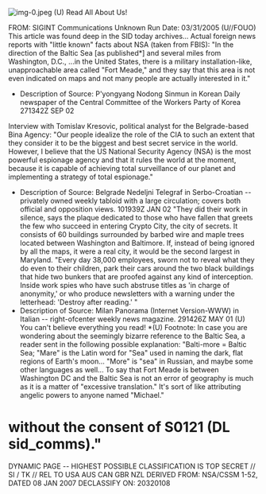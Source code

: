 ![img-0.jpeg](img-0.jpeg)
(U) Read All About Us!

FROM: SIGINT Communications
Unknown
Run Date: 03/31/2005
(U//FOUO) This article was found deep in the SID today archives... Actual foreign news reports with "little known" facts about NSA (taken from FBIS):
"In the direction of the Baltic Sea [as published*] and several miles from Washington, D.C., ...in the United States, there is a military installation-like, unapproachable area called "Fort Meade," and they say that this area is not even indicated on maps and not many people are actually interested in it."

- Description of Source: P'yongyang Nodong Sinmun in Korean Daily newspaper of the Central Committee of the Workers Party of Korea 271342Z SEP 02

Interview with Tomislav Kresovic, political analyst for the Belgrade-based Bina Agency: "Our people idealize the role of the CIA to such an extent that they consider it to be the biggest and best secret service in the world. However, I believe that the US National Security Agency (NSA) is the most powerful espionage agency and that it rules the world at the moment, because it is capable of achieving total surveillance of our planet and implementing a strategy of total espionage."

- Description of Source: Belgrade Nedeljni Telegraf in Serbo-Croatian -- privately owned weekly tabloid with a large circulation; covers both official and opposition views. 101939Z JAN 02
"They did their work in silence, says the plaque dedicated to those who have fallen that greets the few who succeed in entering Crypto City, the city of secrets. It consists of 60 buildings surrounded by barbed wire and maple trees located between Washington and Baltimore. If, instead of being ignored by all the maps, it were a real city, it would be the second largest in Maryland. "Every day 38,000 employees, sworn not to reveal what they do even to their children, park their cars around the two black buildings that hide two bunkers that are proofed against any kind of interception. Inside work spies who have such abstruse titles as 'in charge of anonymity,' or who produce newsletters with a warning under the letterhead: 'Destroy after reading.' "
- Description of Source: Milan Panorama (Internet Version-WWW) in Italian -- right-ofcenter weekly news magazine. 291426Z MAY 01
(U) You can't believe everything you read!
*(U) Footnote:
In case you are wondering about the seemingly bizarre reference to the Baltic Sea, a reader sent in the following possible explanation:
"Balti-more = Baltic Sea; "Mare" is the Latin word for "Sea" used in naming the dark, flat regions of Earth's moon... "More" is "sea" in Russian, and maybe some other languages as well... To say that Fort Meade is between Washington DC and the Baltic Sea is not an error of geography is much as it is a matter of "excessive translation." It's sort of like attributing angelic powers to anyone named "Michael."
# without the consent of S0121 (DL sid_comms)." 

DYNAMIC PAGE -- HIGHEST POSSIBLE CLASSIFICATION IS TOP SECRET // SI / TK // REL TO USA AUS CAN GBR NZL
DERIVED FROM: NSA/CSSM 1-52, DATED 08 JAN 2007 DECLASSIFY ON: 20320108
